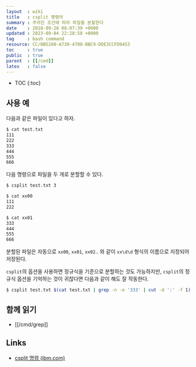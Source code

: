 ```yaml
---
layout  : wiki
title   : csplit 명령어
summary : 주어진 조건에 따라 파일을 분할한다
date    : 2018-09-28 08:07:39 +0900
updated : 2023-09-04 22:28:58 +0900
tag     : bash command
resource: CC/0B5280-A730-4700-BBC9-DDE3CCFD9453
toc     : true
public  : true
parent  : [[/cmd]]
latex   : false
---
```

* TOC
{:toc}

## 사용 예

다음과 같은 파일이 있다고 하자.

```sh
$ cat test.txt 
111
222
333
444
555
666
```

다음 명령으로 파일을 두 개로 분할할 수 있다.

```sh
$ csplit test.txt 3

$ cat xx00
111
222

$ cat xx01
333
444
555
666
```

분할된 파일은 자동으로 `xx00`, `xx01`, `xx02`.. 와 같이 `xx\d\d` 형식의 이름으로 지정되어 저장된다.

`csplit`의 옵션을 사용하면 정규식을 기준으로 분할하는 것도 가능하지만,
`csplit`의 정규식 옵션을 기억하는 것이 귀찮다면 다음과 같이 해도 잘 작동한다.

```sh
$ csplit test.txt $(cat test.txt | grep -n -e '333' | cut -d ':' -f 1)
```

## 함께 읽기

- [[/cmd/grep]]

## Links

* [csplit 명령 (ibm.com)](https://www.ibm.com/support/knowledgecenter/ko/ssw_aix_72/com.ibm.aix.cmds1/csplit.htm )

